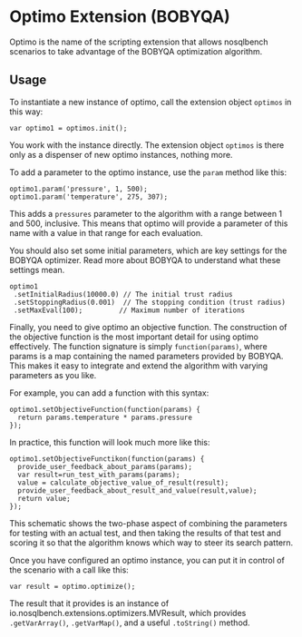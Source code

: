 # Optimo Extension (BOBYQA)

Optimo is the name of the scripting extension that allows nosqlbench
scenarios to take advantage of the BOBYQA optimization algorithm.

## Usage

To instantiate a new instance of optimo, call the extension object
`optimos` in this way:

```
var optimo1 = optimos.init();
```

You work with the instance directly. The extension object `optimos` is
there only as a dispenser of new optimo instances, nothing more.

To add a parameter to the optimo instance, use the `param` method like
this:

```
optimo1.param('pressure', 1, 500);
optimo1.param('temperature', 275, 307);
```

This adds a `pressures` parameter to the algorithm with a range between
1 and 500, inclusive. This means that optimo will provide a parameter of
this name with a value in that range for each evaluation.

You should also set some initial parameters, which are key settings for
the BOBYQA optimizer. Read more about BOBYQA to understand what these
settings mean.

```
optimo1
 .setInitialRadius(10000.0) // The initial trust radius
 .setStoppingRadius(0.001)  // The stopping condition (trust radius)
 .setMaxEval(100);         // Maximum number of iterations
```

Finally, you need to give optimo an objective function. The construction
of the objective function is the most important detail for using optimo
effectively. The function signature is simply `function(params)`, where
params is a map containing the named parameters provided by BOBYQA. This
makes it easy to integrate and extend the algorithm with varying
parameters as you like.

For example, you can add a function with this syntax:

```
optimo1.setObjectiveFunction(function(params) {
  return params.temperature * params.pressure
});
```

In practice, this function will look much more like this:

```
optimo1.setObjectiveFunctikon(function(params) {
  provide_user_feedback_about_params(params);
  var result=run_test_with_params(params);
  value = calculate_objective_value_of_result(result);
  provide_user_feedback_about_result_and_value(result,value);
  return value;
});
```

This schematic shows the two-phase aspect of combining the parameters
for testing with an actual test, and then taking the results of that
test and scoring it so that the algorithm knows which way to steer its
search pattern.

Once you have configured an optimo instance, you can put it in control
of the scenario with a call like this:

```
var result = optimo.optimize();
```

The result that it provides is an instance of
io.nosqlbench.extensions.optimizers.MVResult, which provides
`.getVarArray()`, `.getVarMap()`, and a useful `.toString()` method.

